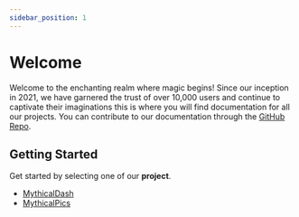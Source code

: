 ```yaml
---
sidebar_position: 1
---
```


# Welcome 

Welcome to the enchanting realm where magic begins! Since our inception in 2021, we have garnered the trust of over 10,000 users and continue to captivate their imaginations this is where you will find documentation for all our projects. You can contribute to our documentation through the [GitHub Repo](https://github.com/MythicalLTD/MythicalDocs).

## Getting Started

Get started by selecting one of our **project**.

- [MythicalDash](/docs/mythicaldash/intro)
- [MythicalPics](/docs/mythicalpics/intro)
